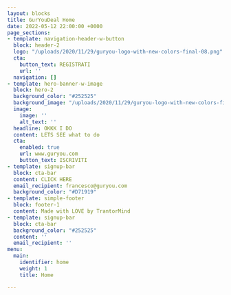 ```yaml
---
layout: blocks
title: GurYouDeal Home
date: 2022-05-12 22:00:00 +0000
page_sections:
- template: navigation-header-w-button
  block: header-2
  logo: "/uploads/2020/11/29/guryou-logo-with-new-colors-final-08.png"
  cta:
    button_text: REGISTRATI
    url: ''
  navigation: []
- template: hero-banner-w-image
  block: hero-2
  background_color: "#252525"
  background_image: "/uploads/2020/11/29/guryou-logo-with-new-colors-final-08.png"
  image:
    image: ''
    alt_text: ''
  headline: OKKK I DO
  content: LETS SEE what to do
  cta:
    enabled: true
    url: www.guryou.com
    button_text: ISCRIVITI
- template: signup-bar
  block: cta-bar
  content: CLICK HERE
  email_recipient: francesco@guryou.com
  background_color: "#D71919"
- template: simple-footer
  block: footer-1
  content: Made with LOVE by TrantorMind
- template: signup-bar
  block: cta-bar
  background_color: "#252525"
  content: ''
  email_recipient: ''
menu:
  main:
    identifier: home
    weight: 1
    title: Home

---
```

